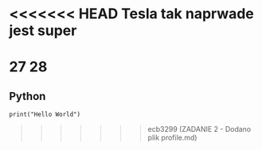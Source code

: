 <<<<<<< HEAD
Tesla tak naprwade jest super
=======
# 27 28

## Python

`print("Hello World")`

>>>>>>> ecb3299 (ZADANIE 2 - Dodano plik profile.md)
